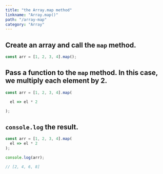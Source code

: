 ```yaml
---
title: "the Array.map method"
linkname: "Array.map()"
path: "/array-map"
category: "Array"
---
```


<!-- prettier-ignore-start -->

## Create an array and call the `map` method.

```javascript content
const arr = [1, 2, 3, 4].map();
```

## Pass a function to the `map` method. In this case, we multiply each element by 2.

```javascript start
const arr = [1, 2, 3, 4].map(
```

```javascript content
  el => el * 2
```

```javascript end
);
```

## `console.log` the result.

```javascript start
const arr = [1, 2, 3, 4].map(
  el => el * 2
);
```

```javascript content
console.log(arr);
```

```javascript after
// [2, 4, 6, 8]
```

<!-- prettier-ignore-end -->
